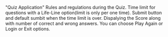 "Quiz Application"
Rules and regulations during the Quiz.
Time limit for questions with a Life-Line option(limit is only per one time).
Submit button and default sumbit when the time limit is over.
Dispalying the Score along with number of correct and wrong answers.
You can choose Play Again or Login or Exit options. 
